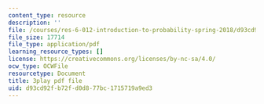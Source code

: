 ```yaml
---
content_type: resource
description: ''
file: /courses/res-6-012-introduction-to-probability-spring-2018/d93cd92fb72fd0d877bc1715719a9ed3_ipSdsosGJBs.pdf
file_size: 17714
file_type: application/pdf
learning_resource_types: []
license: https://creativecommons.org/licenses/by-nc-sa/4.0/
ocw_type: OCWFile
resourcetype: Document
title: 3play pdf file
uid: d93cd92f-b72f-d0d8-77bc-1715719a9ed3
---
```

